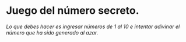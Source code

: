 <h1> Juego del número secreto. </h1>  
<em> Lo que debes hacer es ingresar números de 1 al 10 e intentar adivinar el número que ha sido generado al azar. </em>
